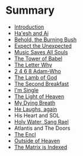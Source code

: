 # Summary

* [Introduction](README.md)
* [Ha'esh and Ai](chapter1.md)
* [Behold, the Burning Bush](behold,_the_burning_bush.md)
* [Expect the Unexpected](the_story_of_exodus.md)
* [Music Saves All Souls](music_saves_all_souls.md)
* [The Tower of Babel](the_tower_of_babel.md)
* [The Letter Why](the_letter_why.md)
* [2 4 6 8 Adam-Who](2_4_6_8_adam-who.md)
* [The Lamb of God](the_lamb_of_god.md)
* [The Second Breakfast](bread_for_the_poor.md)
* [I'm Single](im_single.md)
* [The Light of Heaven](the_light_of_heaven.md)
* [My Dying Breath](my_dying_breath.md)
* [He Laughs, again](hamd.md/he_laughs.md)
* His Heart and SOL
* [Holy Water, Sang Rael](holy_water,_sang_rael.md)
* Atlantis and The Doors
* [The Encl](the_encl.md)
* [Outside of Heaven](outside_of_heaven.md)
* [The Matrix is Indexed](the_matrix_is_indexed.md)

